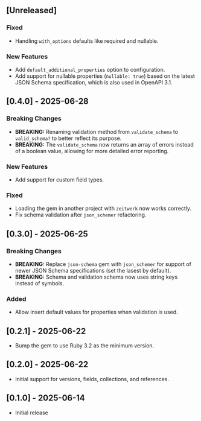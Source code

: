 ## [Unreleased]

### Fixed
- Handling `with_options` defaults like required and nullable.

### New Features
- Add `default_additional_properties` option to configuration.
- Add support for nullable properties (`nullable: true`) based on the latest JSON Schema specification, which is also used in OpenAPI 3.1.

## [0.4.0] - 2025-06-28

### Breaking Changes
- **BREAKING:** Renaming validation method from `validate_schema` to `valid_schema?` to better reflect its purpose.
- **BREAKING:** The `validate_schema` now returns an array of errors instead of a boolean value, allowing for more detailed error reporting.

### New Features
- Add support for custom field types.

### Fixed
- Loading the gem in another project with `zeitwerk` now works correctly.
- Fix schema validation after `json_schemer` refactoring.

## [0.3.0] - 2025-06-25

### Breaking Changes
- **BREAKING:** Replace `json-schema` gem with `json_schemer` for support of newer JSON Schema specifications (set the lasest by default).
- **BREAKING:** Schema and validation schema now uses string keys instead of symbols.

### Added
- Allow insert default values for properties when validation is used.

## [0.2.1] - 2025-06-22

- Bump the gem to use Ruby 3.2 as the minimum version.

## [0.2.0] - 2025-06-22

- Initial support for versions, fields, collections, and references.

## [0.1.0] - 2025-06-14

- Initial release
